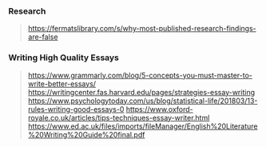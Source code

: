 ### Research
> https://fermatslibrary.com/s/why-most-published-research-findings-are-false

### Writing High Quality Essays
> https://www.grammarly.com/blog/5-concepts-you-must-master-to-write-better-essays/
> https://writingcenter.fas.harvard.edu/pages/strategies-essay-writing
> https://www.psychologytoday.com/us/blog/statistical-life/201803/13-rules-writing-good-essays-0
> https://www.oxford-royale.co.uk/articles/tips-techniques-essay-writer.html
> https://www.ed.ac.uk/files/imports/fileManager/English%20Literature%20Writing%20Guide%20final.pdf
